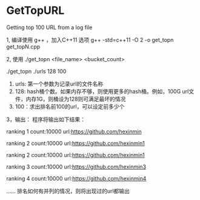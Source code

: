 # GetTopURL
Getting top 100 URL from a log file

1, 编译使用 g++ ，加入C++11 选项
   g++ -std=c++11 -O 2 -o get_topn get_topN.cpp

2, 使用
./get_topn <file_name> <bucket_count> <top count>
   
   ./get_topn ./urls 128 100
   1) urls: 第一个参数为记录url的文件名称
   2) 128: hash桶个数。如果内存不够，则使用更多的hash桶。例如，100G url文件，内存1G，则桶设为128则可满足最坏的情况
   3) 100：求出排名前100的url，可以设定前多少个
   
3，输出：
   程序将输出如下结果：
   
   ranking 1 count:10000 url:https://github.com/hexinmin
   
   ranking 2 count:10000 url:https://github.com/hexinmin1
   
   ranking 2 count:10000 url:https://github.com/hexinmin1
   
   ranking 3 count:10000 url:https://github.com/hexinmin3
   
   ranking 4 count:10000 url:https://github.com/hexinmin4
   
   ......
   排名如何有并列的情况，则将出现过的url都输出
